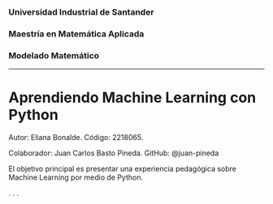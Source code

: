 ### Universidad Industrial de Santander
### Maestría en Matemática Aplicada
### Modelado Matemático
___

# Aprendiendo Machine Learning con Python
Autor: Eliana Bonalde. Código: 2218065. 

Colaborador: Juan Carlos Basto Pineda. GitHub: @juan-pineda  


El objetivo principal es presentar una experiencia pedagógica sobre Machine Learning por medio de Python. 


.
.
.
